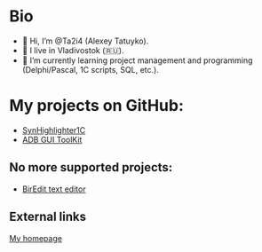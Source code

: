 # Bio
- 👋 Hi, I’m @Ta2i4 (Alexey Tatuyko).
- 👀 I live in Vladivostok (:ru:).
- 🌱 I’m currently learning project management and programming (Delphi/Pascal, 1C scripts, SQL, etc.).


# My projects on GitHub:
- [SynHighlighter1C](https://github.com/Ta2i4/SynHighlighter1C)
- [ADB GUI ToolKit](https://github.com/Ta2i4/adb-gui-toolkit)


## No more supported projects:
- [BirEdit text editor](http://biredit.ta2i4.ru/)


## External links
[My homepage](http://ta2i4.ru/)